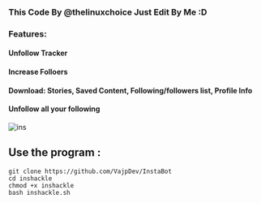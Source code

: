### This Code By @thelinuxchoice Just Edit By Me :D

### Features:
#### Unfollow Tracker
#### Increase Folloers
#### Download: Stories, Saved Content, Following/followers list, Profile Info
#### Unfollow all your following

![ins](https://user-images.githubusercontent.com/34893261/53686880-d50f6000-3d0b-11e9-8c42-cab1ad30b24e.png)

## Use the program :
```
git clone https://github.com/VajpDev/InstaBot
cd inshackle
chmod +x inshackle
bash inshackle.sh
```
